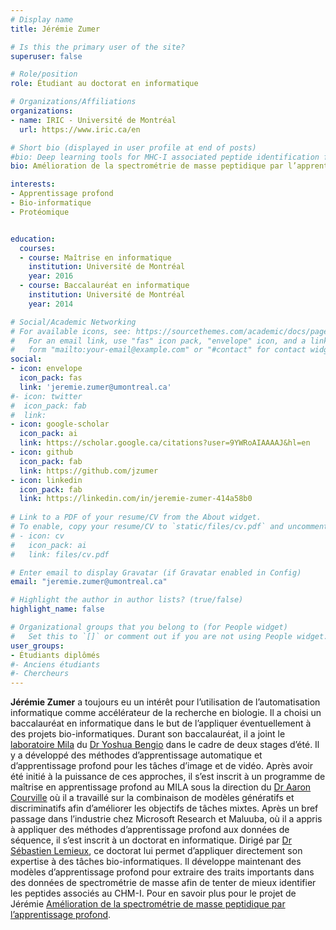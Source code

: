 ```yaml
---
# Display name
title: Jérémie Zumer

# Is this the primary user of the site?
superuser: false

# Role/position
role: Étudiant au doctorat en informatique

# Organizations/Affiliations
organizations:
- name: IRIC - Université de Montréal
  url: https://www.iric.ca/en

# Short bio (displayed in user profile at end of posts)
#bio: Deep learning tools for MHC-I associated peptide identification from mass spectrometry and rna-seq data
bio: Amélioration de la spectrométrie de masse peptidique par l’apprentissage profond

interests:
- Apprentissage profond
- Bio-informatique
- Protéomique


education:
  courses:
  - course: Maîtrise en informatique
    institution: Université de Montréal
    year: 2016
  - course: Baccalauréat en informatique
    institution: Université de Montréal
    year: 2014

# Social/Academic Networking
# For available icons, see: https://sourcethemes.com/academic/docs/page-builder/#icons
#   For an email link, use "fas" icon pack, "envelope" icon, and a link in the
#   form "mailto:your-email@example.com" or "#contact" for contact widget.
social:
- icon: envelope
  icon_pack: fas
  link: 'jeremie.zumer@umontreal.ca'
#- icon: twitter
#  icon_pack: fab
#  link: 
- icon: google-scholar
  icon_pack: ai
  link: https://scholar.google.ca/citations?user=9YWRoAIAAAAJ&hl=en
- icon: github
  icon_pack: fab
  link: https://github.com/jzumer
- icon: linkedin
  icon_pack: fab
  link: https://linkedin.com/in/jeremie-zumer-414a58b0 
  
# Link to a PDF of your resume/CV from the About widget.
# To enable, copy your resume/CV to `static/files/cv.pdf` and uncomment the lines below.
# - icon: cv
#   icon_pack: ai
#   link: files/cv.pdf

# Enter email to display Gravatar (if Gravatar enabled in Config)
email: "jeremie.zumer@umontreal.ca"

# Highlight the author in author lists? (true/false)
highlight_name: false

# Organizational groups that you belong to (for People widget)
#   Set this to `[]` or comment out if you are not using People widget.
user_groups:
- Étudiants diplômés
#- Anciens étudiants
#- Chercheurs
---
```


**Jérémie Zumer** a toujours eu un intérêt pour l’utilisation de l’automatisation informatique comme accélérateur de la recherche en biologie. Il a choisi un baccalauréat en informatique dans le but de l’appliquer éventuellement à des projets bio-informatiques. Durant son baccalauréat, il a joint le [laboratoire Mila](https://mila.quebec) du [Dr Yoshua Bengio](https://yoshuabengengio.org/) dans le cadre de deux stages d’été. Il y a développé des méthodes d’apprentissage automatique et d’apprentissage profond pour les tâches d’image et de vidéo. Après avoir été initié à la puissance de ces approches, il s’est inscrit à un programme de maîtrise en apprentissage profond au MILA sous la direction du [Dr Aaron Courville](https://mila.quebec/en/person/aaron-courville/) où il a travaillé sur la combinaison de modèles génératifs et discriminatifs afin d’améliorer les objectifs de tâches mixtes. Après un bref passage dans l’industrie chez Microsoft Research et Maluuba, où il a appris à appliquer des méthodes d’apprentissage profond aux données de séquence, il s’est inscrit à un doctorat en informatique. Dirigé par [Dr Sébastien Lemieux](/author/sebastien-lemieux), ce doctorat lui permet d’appliquer directement son expertise à des tâches bio-informatiques. Il développe maintenant des modèles d’apprentissage profond pour extraire des traits importants dans des données de spectrométrie de masse afin de tenter de mieux identifier les peptides associés au CHM-I. Pour en savoir plus pour le projet de Jérémie  [Amélioration de la spectrométrie de masse peptidique par l’apprentissage profond](/fr/project/jeremie-zumer-pr).
